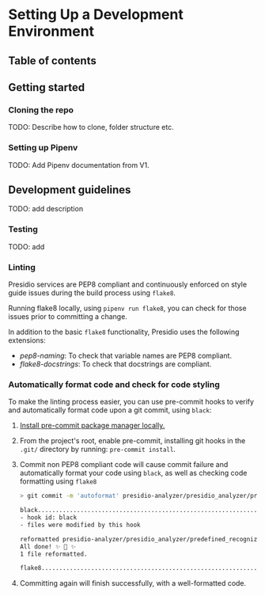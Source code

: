 # Setting Up a Development Environment

## Table of contents

## Getting started

### Cloning the repo

TODO: Describe how to clone, folder structure etc.

### Setting up Pipenv

TODO: Add Pipenv documentation from V1.

## Development guidelines

TODO: add description

### Testing

TODO: add
### Linting

Presidio services are PEP8 compliant and continuously enforced on style guide issues during the build process using `flake8`.

Running flake8 locally, using `pipenv run flake8`, you can check for those issues prior to committing a change.

In addition to the basic `flake8` functionality, Presidio uses the following extensions:

- *pep8-naming*: To check that variable names are PEP8 compliant.
- *flake8-docstrings*: To check that docstrings are compliant.

### Automatically format code and check for code styling

To make the linting process easier, you can use pre-commit hooks to verify and automatically format code upon a git commit, using `black`:

1. [Install pre-commit package manager locally.](https://pre-commit.com/#install)

2. From the project's root, enable pre-commit, installing git hooks in the `.git/` directory by running: `pre-commit install`.

3. Commit non PEP8 compliant code will cause commit failure and automatically format your code using `black`, as well as checking code formatting using `flake8`

    ```sh
   > git commit -m 'autoformat' presidio-analyzer/presidio_analyzer/predefined_recognizers/us_ssn_recognizer.py
   
    black....................................................................Failed
    - hook id: black
    - files were modified by this hook
    
    reformatted presidio-analyzer/presidio_analyzer/predefined_recognizers/us_ssn_recognizer.py
    All done! ✨ 🍰 ✨
    1 file reformatted.
    
    flake8...................................................................Passed

    ```

4. Committing again will finish successfully, with a well-formatted code.
